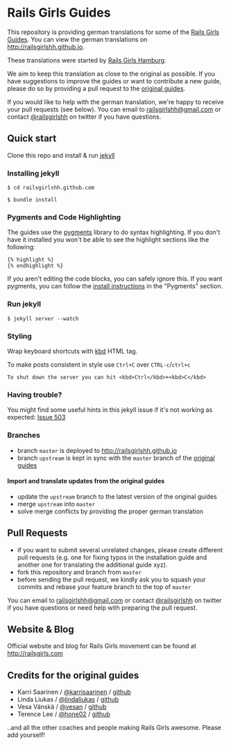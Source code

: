 # Rails Girls Guides

This repository is providing german translations for some of the [Rails Girls Guides](http://guides.railsgirls.com). You can view the german translations on http://railsgirlshh.github.io.

These translations were started by [Rails Girls Hamburg](http://railsgirls.com/hamburg).

We aim to keep this translation as close to the original as possible. If you have suggestions to improve the guides or want to contribute a new guide, please do so by providing a pull request to the [original guides](https://github.com/railsgirls/railsgirls.github.com). 

If you would like to help with the german translation, we're happy to receive your pull requests (see below). You can email to railsgirlshh@gmail.com or contact [@railsgirlshh](https://twitter.com/railsgirlshh) on twitter if you have questions.

## Quick start

Clone this repo and install & run [jekyll](https://github.com/mojombo/jekyll)

### Installing jekyll

```
$ cd railsgirlshh.github.com
```

```
$ bundle install
```

### Pygments and Code Highlighting

The guides use the [pygments](http://pygments.org/) library to do syntax highlighting. If you don't have it installed you won't be able to see the highlight sections like the following:

```
{% highlight %}
{% endhighlight %}
```

If you aren't editing the code blocks, you can safely ignore this. If you want pygments, you can follow the [install instructions](https://github.com/mojombo/jekyll/wiki/Install) in the "Pygments" section.

### Run jekyll

```
$ jekyll server --watch
```

### Styling

Wrap keyboard shortcuts with [kbd](https://www.w3.org/wiki/HTML/Elements/kbd) HTML tag.

To make posts consistent in style use `Ctrl+C` over `CTRL-c`/`ctrl+c`

```
To shut down the server you can hit <kbd>Ctrl</kbd>+<kbd>C</kbd>
```

### Having trouble?

You might find some useful hints in this jekyll issue if it's not working as expected: [Issue 503](https://github.com/mojombo/jekyll/issues/503)

### Branches
* branch `master` is deployed to http://railsgirlshh.github.io
* branch `upstream` is kept in sync with the `master` branch of the [original guides](https://github.com/railsgirls/railsgirls.github.com)

#### Import and translate updates from the original guides
* update the `upstream` branch to the latest version of the original guides
* merge `upstream` into `master`
* solve merge conflicts by providing the proper german translation

## Pull Requests
* if you want to submit several unrelated changes, please create different pull requests (e.g. one for fixing typos in the installation guide and another one for translating the additional guide xyz).
* fork this repository and branch from `master`
* before sending the pull request, we kindly ask you to squash your commits and rebase your feature branch to the top of `master`

You can email to railsgirlshh@gmail.com or contact [@railsgirlshh](https://twitter.com/railsgirlshh) on twitter if you have questions or need help with preparing the pull request.

## Website & Blog

Official website and blog for Rails Girls movement can be found at http://railsgirls.com

## Credits for the original guides

* Karri Saarinen / [@karrisaarinen](https://twitter.com/karrisaarinen) / [github](http://github.com/ksaa)
* Linda Liukas / [@lindaliukas](https://twitter.com/lindaliukas) / [github](http://github.com/lindaliukas)
* Vesa Vänskä / [@vesan](https://twitter.com/vesan) / [github](http://github.com/vesan)
* Terence Lee / [@hone02](https://twitter.com/hone02) / [github](http://github.com/hone)

..and all the other coaches and people making Rails Girls awesome. Please add yourself!
